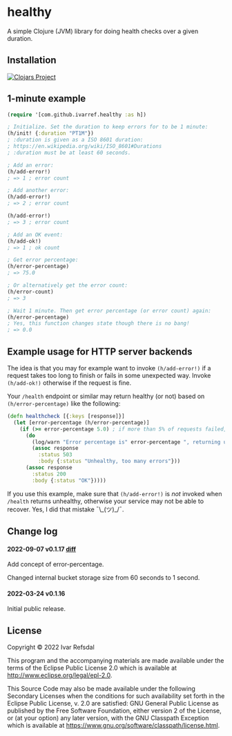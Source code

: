 # healthy

A simple Clojure (JVM) library for doing health checks over a given duration.

## Installation

[![Clojars Project](https://img.shields.io/clojars/v/com.github.ivarref/healthy.svg)](https://clojars.org/com.github.ivarref/healthy)

## 1-minute example

```clojure
(require '[com.github.ivarref.healthy :as h])

; Initialize. Set the duration to keep errors for to be 1 minute:
(h/init! {:duration "PT1M"})
; :duration is given as a ISO 8601 duration: 
; https://en.wikipedia.org/wiki/ISO_8601#Durations
; :duration must be at least 60 seconds.

; Add an error:
(h/add-error!)
; => 1 ; error count

; Add another error:
(h/add-error!)
; => 2 ; error count

(h/add-error!)
; => 3 ; error count

; Add an OK event:
(h/add-ok!)
; => 1 ; ok count

; Get error percentage:
(h/error-percentage)
; => 75.0

; Or alternatively get the error count:
(h/error-count)
; => 3

; Wait 1 minute. Then get error percentage (or error count) again:
(h/error-percentage)
; Yes, this function changes state though there is no bang!
; => 0.0
```

## Example usage for HTTP server backends

The idea is that you may for example want to invoke `(h/add-error!)` if a request takes
too long to finish or fails in some unexpected way. 
Invoke `(h/add-ok!)` otherwise if the request is fine.

Your `/health` endpoint or similar may return healthy (or not) based on `(h/error-percentage)`
like the following:

```clojure
(defn healthcheck [{:keys [response]}]
  (let [error-percentage (h/error-percentage)]
    (if (>= error-percentage 5.0) ; if more than 5% of requests failed, return unhealthy
      (do
        (log/warn "Error percentage is" error-percentage ", returning unhealthy")
        (assoc response
          :status 503
          :body {:status "Unhealthy, too many errors"}))
      (assoc response
        :status 200
        :body {:status "OK"}))))
```

If you use this example, make sure that `(h/add-error!)` is *not* invoked 
when `/health` returns unhealthy, otherwise your service may not be able to recover.
Yes, I did that mistake ¯\\\_(ツ)\_/¯.

## Change log

#### 2022-09-07 v0.1.17 [diff](https://github.com/ivarref/healthy/compare/v0.1.16...v0.1.17)
Add concept of error-percentage.

Changed internal bucket storage size from 60 seconds to 1 second.

#### 2022-03-24 v0.1.16
Initial public release.

## License

Copyright © 2022 Ivar Refsdal

This program and the accompanying materials are made available under the terms of the Eclipse Public License 2.0 which is available at http://www.eclipse.org/legal/epl-2.0.

This Source Code may also be made available under the following Secondary Licenses when the conditions for such availability set forth in the Eclipse Public License, v. 2.0 are satisfied: GNU General Public License as published by the Free Software Foundation, either version 2 of the License, or (at your option) any later version, with the GNU Classpath Exception which is available at https://www.gnu.org/software/classpath/license.html.
